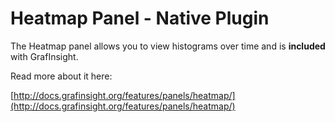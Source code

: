 # Heatmap Panel -  Native Plugin

The Heatmap panel allows you to view histograms over time and is **included** with GrafInsight.

Read more about it here:

[http://docs.grafinsight.org/features/panels/heatmap/](http://docs.grafinsight.org/features/panels/heatmap/)
